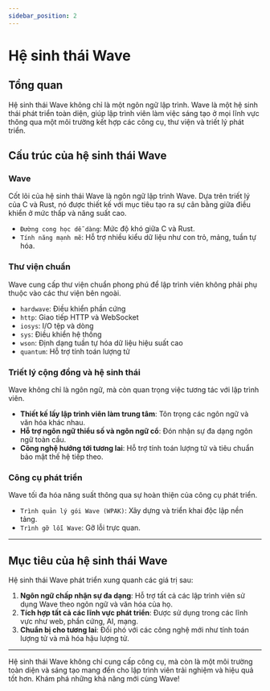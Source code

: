 ```yaml
---
sidebar_position: 2
---
```


# Hệ sinh thái Wave 

## Tổng quan

Hệ sinh thái Wave không chỉ là một ngôn ngữ lập trình.
Wave là một hệ sinh thái phát triển toàn diện, giúp lập trình viên làm việc sáng tạo ở mọi lĩnh vực thông qua một môi trường kết hợp các công cụ, thư viện và triết lý phát triển.

## Cấu trúc của hệ sinh thái Wave
### Wave
Cốt lõi của hệ sinh thái Wave là ngôn ngữ lập trình Wave.
Dựa trên triết lý của C và Rust, nó được thiết kế với mục tiêu tạo ra sự cân bằng giữa điều khiển ở mức thấp và năng suất cao.

* `Đường cong học dễ dàng`: Mức độ khó giữa C và Rust.
* `Tính năng mạnh mẽ`: Hỗ trợ nhiều kiểu dữ liệu như con trỏ, mảng, tuần tự hóa.

### Thư viện chuẩn
Wave cung cấp thư viện chuẩn phong phú để lập trình viên không phải phụ thuộc vào các thư viện bên ngoài.

* `hardwave`: Điều khiển phần cứng
* `http`: Giao tiếp HTTP và WebSocket
* `iosys`: I/O tệp và dòng
* `sys`: Điều khiển hệ thống
* `wson`: Định dạng tuần tự hóa dữ liệu hiệu suất cao
* `quantum`: Hỗ trợ tính toán lượng tử

### Triết lý cộng đồng và hệ sinh thái
Wave không chỉ là ngôn ngữ, mà còn quan trọng việc tương tác với lập trình viên.

* **Thiết kế lấy lập trình viên làm trung tâm**: Tôn trọng các ngôn ngữ và văn hóa khác nhau.
* **Hỗ trợ ngôn ngữ thiểu số và ngôn ngữ cổ**: Đón nhận sự đa dạng ngôn ngữ toàn cầu.
* **Công nghệ hướng tới tương lai**: Hỗ trợ tính toán lượng tử và tiêu chuẩn bảo mật thế hệ tiếp theo.

### Công cụ phát triển
Wave tối đa hóa năng suất thông qua sự hoàn thiện của công cụ phát triển.

* `Trình quản lý gói Wave (WPAK)`: Xây dựng và triển khai độc lập nền tảng.
* `Trình gỡ lỗi Wave`: Gỡ lỗi trực quan.

---

## Mục tiêu của hệ sinh thái Wave
Hệ sinh thái Wave phát triển xung quanh các giá trị sau:

1. **Ngôn ngữ chấp nhận sự đa dạng**: Hỗ trợ tất cả các lập trình viên sử dụng Wave theo ngôn ngữ và văn hóa của họ.
2. **Tích hợp tất cả các lĩnh vực phát triển**: Được sử dụng trong các lĩnh vực như web, phần cứng, AI, mạng.
3. **Chuẩn bị cho tương lai**: Đối phó với các công nghệ mới như tính toán lượng tử và mã hóa hậu lượng tử.

---

Hệ sinh thái Wave không chỉ cung cấp công cụ, mà còn là một môi trường toàn diện và sáng tạo mang đến cho lập trình viên trải nghiệm và hiệu quả tốt hơn.
Khám phá những khả năng mới cùng Wave!
